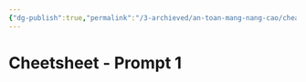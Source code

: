 ```yaml
---
{"dg-publish":true,"permalink":"/3-archieved/an-toan-mang-nang-cao/cheatsheet-chuong-4/","title":"Cheatsheet chương 4","tags":["cheatsheet"],"created":"2025-06-24T20:04:41.873+07:00"}
---
```




# Cheetsheet - Prompt 1
